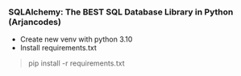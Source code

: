 ### SQLAlchemy: The BEST SQL Database Library in Python (Arjancodes)

* Create new venv with python 3.10
* Install requirements.txt
> pip install -r requirements.txt


